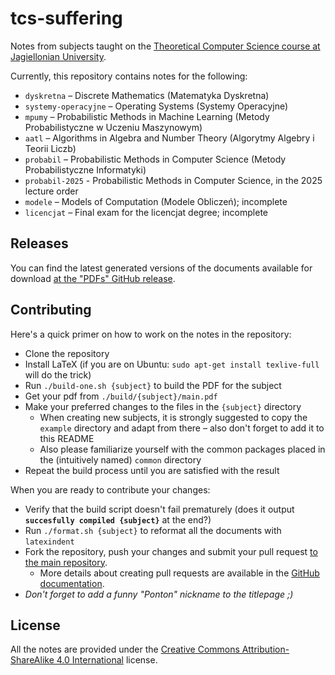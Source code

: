 # tcs-suffering

Notes from subjects taught on the [Theoretical Computer Science course at Jagiellonian University](https://tcs.uj.edu.pl/en_GB).

Currently, this repository contains notes for the following:
- `dyskretna` – Discrete Mathematics (Matematyka Dyskretna)
- `systemy-operacyjne` – Operating Systems (Systemy Operacyjne)
- `mpumy` – Probabilistic Methods in Machine Learning (Metody Probabilistyczne w Uczeniu Maszynowym)
- `aatl` – Algorithms in Algebra and Number Theory (Algorytmy Algebry i Teorii Liczb)
- `probabil` – Probabilistic Methods in Computer Science (Metody Probabilistyczne Informatyki)
- `probabil-2025` - Probabilistic Methods in Computer Science, in the 2025 lecture order
- `modele` – Models of Computation (Modele Obliczeń); incomplete
- `licencjat` – Final exam for the licencjat degree; incomplete

## Releases
You can find the latest generated versions of the documents
available for download [at the "PDFs" GitHub release](https://github.com/mhorod/tcs-suffering/releases/tag/pdfs).

## Contributing
Here's a quick primer on how to work on the notes in the repository:
- Clone the repository
- Install LaTeX (if you are on Ubuntu: `sudo apt-get install texlive-full` will do the trick)
- Run `./build-one.sh {subject}` to build the PDF for the subject
- Get your pdf from `./build/{subject}/main.pdf`
- Make your preferred changes to the files in the `{subject}` directory
  - When creating new subjects, it is strongly suggested to copy the `example` directory and adapt from there – also don't forget to add it to this README
  - Also please familiarize yourself with the common packages placed in the (intuitively named) `common` directory
- Repeat the build process until you are satisfied with the result

When you are ready to contribute your changes:
- Verify that the build script doesn't fail prematurely (does it output **`succesfully compiled {subject}`** at the end?)
- Run `./format.sh {subject}` to reformat all the documents with `latexindent`
- Fork the repository, push your changes and submit your pull request [to the main repository](https://github.com/mhorod/tcs-suffering/pulls).
  - More details about creating pull requests are available in the [GitHub documentation](https://docs.github.com/en/pull-requests/collaborating-with-pull-requests/proposing-changes-to-your-work-with-pull-requests/creating-a-pull-request).
- *Don't forget to add a funny "Ponton" nickname to the titlepage ;)*

## License
All the notes are provided under the [Creative Commons Attribution-ShareAlike 4.0 International](https://creativecommons.org/licenses/by-sa/4.0) license.
